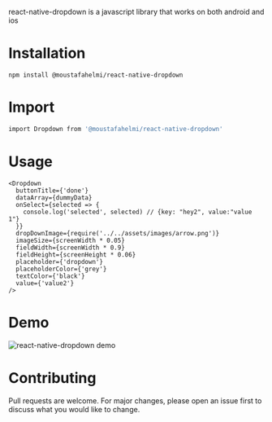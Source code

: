 react-native-dropdown is a javascript library that works on both android and ios

# Installation

`npm install @moustafahelmi/react-native-dropdown`

# Import

```bash
import Dropdown from '@moustafahelmi/react-native-dropdown'
```

# Usage

```
<Dropdown
  buttonTitle={'done'}
  dataArray={dummyData}
  onSelect={selected => {
    console.log('selected', selected) // {key: "hey2", value:"value 1"}
  }}
  dropDownImage={require('../../assets/images/arrow.png')}
  imageSize={screenWidth * 0.05}
  fieldWidth={screenWidth * 0.9}
  fieldHeight={screenHeight * 0.06}
  placeholder={'dropdown'}
  placeholderColor={'grey'}
  textColor={'black'}
  value={'value2'}
/>
```

# Demo

![react-native-dropdown demo](https://user-images.githubusercontent.com/51541292/96886014-7750fe00-1483-11eb-903d-4fae3058d9a6.gif)

# Contributing

Pull requests are welcome. For major changes, please open an issue first to discuss what you would like to change.
